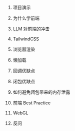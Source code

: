 1. 项目演示

2. 为什么学前端

3. LLM 对前端的冲击

4. TailwindCSS

5. 浏览器渲染

6. 懒加载

7. 回调优缺点

8. 闭包优缺点

9. 如何避免闭包带来的内存泄露

10. 前端 Best Practice

11. WebGL

12. 反问
